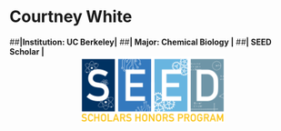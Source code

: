 # Courtney White
##**|Institution: UC Berkeley|**
##**| Major: Chemical Biology |**
##**| SEED Scholar |**
 <img src="./SeedLogo.PNG" style="width:50%; margin:auto; display:block">
